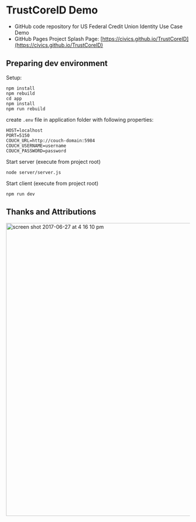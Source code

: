 # TrustCoreID Demo

* GitHub code repository for US Federal Credit Union Identity Use Case Demo  
* GitHub Pages Project Splash Page: [https://civics.github.io/TrustCoreID](https://civics.github.io/TrustCoreID)

## Preparing dev environment

Setup:

```
npm install
npm rebuild
cd app
npm install
npm run rebuild
```

create `.env` file in application folder with following properties:
```
HOST=localhost
PORT=5150
COUCH_URL=http://couch-domain:5984
COUCH_USERNAME=username
COUCH_PASSWORD=password
```


Start server (execute from project root)
```
node server/server.js
```

Start client (execute from project root)
```
npm run dev
```


## Thanks and Attributions

<img width="801" alt="screen shot 2017-06-27 at 4 16 10 pm" src="https://user-images.githubusercontent.com/2357755/27608080-1e7c4992-5b54-11e7-9b0b-c0cebf699c8b.png">

